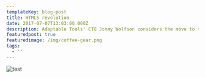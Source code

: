 ```yaml
---
templateKey: blog-post
title: HTML5 revolution
date: 2017-07-07T13:03:00.000Z
description: Adaptable Tools' CTO Jonny Wolfson considers the move to the web
featuredpost: true
featuredimage: /img/coffee-gear.png
tags:
  - ''
---
```



![test](/img/Carousel3.png "an image title")
